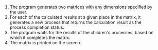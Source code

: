 1. The program generates two matrices with any dimensions specified by the user.
2. For each of the calculated results at a given place in the matrix, it generates a new process that returns the calculation result as the process completion status.
3. The program waits for the results of the children's processes, based on which it completes the matrix.
4. The matrix is printed on the screen.
